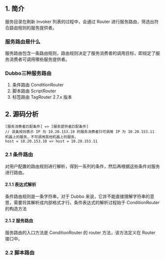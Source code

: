 ## 1. 简介
服务目录在刷新 Invoker 列表的过程中，会通过 Router 进行服务路由，筛选出符合路由规则的服务提供者。

### 服务路由是什么
服务路由包含一条路由规则，路由规则决定了服务消费者的调用目标，即规定了服务消费者可调用哪些服务提供者。

### Dubbo三种服务路由
1. 条件路由 ConditionRouter
2. 脚本路由 ScriptRouter
3. 标签路由 TagRouter 2.7.x 版本

## 2. 源码分析

```
[服务消费者匹配条件] => [服务提供者匹配条件]
// 该条规则表示 IP 为 10.20.153.10 的服务消费者只可调用 IP 为 10.20.153.11 机器上的服务，不可调用其他机器上的服务。
host = 10.20.153.10 => host = 10.20.153.11

```

### 2.1 条件路由
对用户配置的路由规则进行解析，得到一系列的条件，然后再根据这些条件对服务进行路由。

#### 2.1.1 表达式解析
条件路由规则是一条字符串，对于 Dubbo 来说，它并不能直接理解字符串的意思，需要将其解析成内部格式才行。条件表达式的解析过程始于 ConditionRouter 的构造方法

#### 2.1.2 服务路由
服务路由的入口方法是 ConditionRouter 的 router 方法，该方法定义在 Router 接口中。

### 2.2 脚本路由

